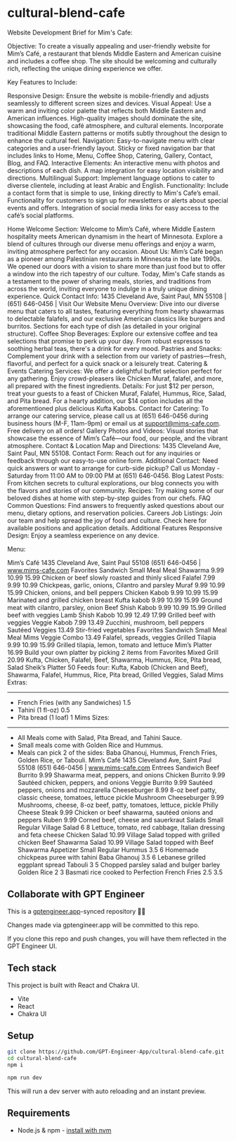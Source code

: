 # cultural-blend-cafe

Website Development Brief for Mim's Cafe:

Objective: To create a visually appealing and user-friendly website for Mim’s Café, a restaurant that blends Middle Eastern and American cuisine and includes a coffee shop. The site should be welcoming and culturally rich, reflecting the unique dining experience we offer.

Key Features to Include:

Responsive Design: Ensure the website is mobile-friendly and adjusts seamlessly to different screen sizes and devices.
Visual Appeal:
Use a warm and inviting color palette that reflects both Middle Eastern and American influences.
High-quality images should dominate the site, showcasing the food, café atmosphere, and cultural elements.
Incorporate traditional Middle Eastern patterns or motifs subtly throughout the design to enhance the cultural feel.
Navigation:
Easy-to-navigate menu with clear categories and a user-friendly layout.
Sticky or fixed navigation bar that includes links to Home, Menu, Coffee Shop, Catering, Gallery, Contact, Blog, and FAQ.
Interactive Elements:
An interactive menu with photos and descriptions of each dish.
A map integration for easy location visibility and directions.
Multilingual Support: Implement language options to cater to diverse clientele, including at least Arabic and English.
Functionality:
Include a contact form that is simple to use, linking directly to Mim's Cafe’s email.
Functionality for customers to sign up for newsletters or alerts about special events and offers.
Integration of social media links for easy access to the café’s social platforms.



Home
Welcome Section: Welcome to Mim’s Café, where Middle Eastern hospitality meets American dynamism in the heart of Minnesota. Explore a blend of cultures through our diverse menu offerings and enjoy a warm, inviting atmosphere perfect for any occasion.
About Us: Mim’s Café began as a pioneer among Palestinian restaurants in Minnesota in the late 1990s. We opened our doors with a vision to share more than just food but to offer a window into the rich tapestry of our culture. Today, Mim's Cafe stands as a testament to the power of sharing meals, stories, and traditions from across the world, inviting everyone to indulge in a truly unique dining experience.
Quick Contact Info: 1435 Cleveland Ave, Saint Paul, MN 55108 | (651) 646-0456 | Visit Our Website
Menu
Overview: Dive into our diverse menu that caters to all tastes, featuring everything from hearty shawarmas to delectable falafels, and our exclusive American classics like burgers and burritos.
Sections for each type of dish (as detailed in your original structure).
Coffee Shop
Beverages: Explore our extensive coffee and tea selections that promise to perk up your day. From robust espressos to soothing herbal teas, there's a drink for every mood.
Pastries and Snacks: Complement your drink with a selection from our variety of pastries—fresh, flavorful, and perfect for a quick snack or a leisurely treat.
Catering & Events
Catering Services: We offer a delightful buffet selection perfect for any gathering. Enjoy crowd-pleasers like Chicken Muraf, falafel, and more, all prepared with the finest ingredients.
Details: For just $12 per person, treat your guests to a feast of Chicken Muraf, Falafel, Hummus, Rice, Salad, and Pita bread. For a hearty addition, our $14 option includes all the aforementioned plus delicious Kufta Kabobs.
Contact for Catering: To arrange our catering service, please call us at (651) 646-0456 during business hours (M-F, 11am-9pm) or email us at support@mims-cafe.com. Free delivery on all orders!
Gallery
Photos and Videos: Visual stories that showcase the essence of Mim’s Café—our food, our people, and the vibrant atmosphere.
Contact & Location
Map and Directions: 1435 Cleveland Ave, Saint Paul, MN 55108.
Contact Form: Reach out for any inquiries or feedback through our easy-to-use online form.
Additional Contact: Need quick answers or want to arrange for curb-side pickup? Call us Monday - Saturday from 11:00 AM to 09:00 PM at (651) 646-0456.
Blog
Latest Posts: From kitchen secrets to cultural explorations, our blog connects you with the flavors and stories of our community.
Recipes: Try making some of our beloved dishes at home with step-by-step guides from our chefs.
FAQ
Common Questions: Find answers to frequently asked questions about our menu, dietary options, and reservation policies.
Careers
Job Listings: Join our team and help spread the joy of food and culture. Check here for available positions and application details.
Additional Features
Responsive Design: Enjoy a seamless experience on any device.


Menu:


Mim’s Café
1435 Cleveland Ave, Saint Paul 55108
(651) 646-0456 | www.mims-cafe.com
Favorites Sandwich Small Meal Meal
Shawarma 9.99 10.99 15.99
Chicken or beef slowly roasted
and thinly sliced
Falafel 7.99 9.99 10.99
Chickpeas, garlic, onions,
Cilantro and parsley
Muraf 9.99 10.99 15.99
Chicken, onions, and bell peppers
Chicken Kabob 9.99 10.99 15.99
Marinated and grilled chicken
breast
Kufta kabob 9.99 10.99 15.99
Ground meat with cilantro,
parsley, onion
Beef Shish Kabob 9.99 10.99 15.99
Grilled beef with veggies
Lamb Shish Kabob 10.99 12.49 17.99
Grilled beef with veggies
Veggie Kabob 7.99 13.49
Zucchini, mushroom, bell peppers
Sautéed Veggies 13.49
Stir-fried vegetables
Favorites Sandwich Small Meal Meal
Mims Veggie Combo 13.49
Falafel, spreads, veggies
Grilled Tilapia 9.99 10.99 15.99
Grilled tilapia, lemon, tomato
and lettuce
Mim’s Platter 16.99
Build your own platter by picking
2 items from Favorites
Mixed Grill 20.99
Kufta, Chicken, Falafel, Beef,
Shawarma, Hummus, Rice, Pita bread, Salad
Sheik’s Platter 50
Feeds four: Kufta, Kabob (Chicken and Beef),
Shawarma, Falafel, Hummus, Rice, Pita bread,
Grilled Veggies, Salad
Mims Extras:
_________________________________________
- French Fries (with any Sandwiches) 1.5
- Tahini (1 fl-oz) 0.5
- Pita bread (1 loaf) 1
Mims Sizes:
__________________________________________
- All Meals come with Salad, Pita Bread, and Tahini Sauce.
- Small meals come with Golden Rice and Hummus.
- Meals can pick 2 of the sides: Baba Ghanouj, Hummus,
French Fries, Golden Rice, or Tabouli.
Mim’s Café
1435 Cleveland Ave, Saint Paul 55108
(651) 646-0456 | www.mims-cafe.com
Entrees Sandwich
Beef Burrito 9.99
Shawarma meat, peppers,
and onions
Chicken Burrito 9.99
Sautéed chicken, peppers,
and onions
Veggie Burrito 9.99
Sautéed peppers, onions
and mozzarella
Cheeseburger 8.99
8-oz beef patty, classic cheese,
tomatoes, lettuce pickle
Mushroom Cheeseburger 9.99
Mushrooms, cheese, 8-oz beef,
patty, tomatoes, lettuce, pickle
Philly Cheese Steak 9.99
Chicken or beef shawarma,
sautéed onions and peppers
Ruben 9.99
Corned beef, cheese and sauerkraut
Salads Small Regular
Village Salad 6 8
Lettuce, tomato, red
cabbage, Italian dressing
and feta cheese
Chicken Salad 10.99
Village Salad topped
with grilled chicken
Beef Shawarma Salad 10.99
Village Salad topped
with Beef Shawarma
Appetizer Small Regular
Hummus 3.5 6
Homemade chickpeas
puree with tahini
Baba Ghanouj 3.5 6
Lebanese grilled eggplant
spread
Tabouli 3 5
Chopped parsley salad
and bulger barley
Golden Rice 2 3
Basmati rice cooked to
Perfection
French Fries 2.5 3.5

## Collaborate with GPT Engineer

This is a [gptengineer.app](https://gptengineer.app)-synced repository 🌟🤖

Changes made via gptengineer.app will be committed to this repo.

If you clone this repo and push changes, you will have them reflected in the GPT Engineer UI.

## Tech stack

This project is built with React and Chakra UI.

- Vite
- React
- Chakra UI

## Setup

```sh
git clone https://github.com/GPT-Engineer-App/cultural-blend-cafe.git
cd cultural-blend-cafe
npm i
```

```sh
npm run dev
```

This will run a dev server with auto reloading and an instant preview.

## Requirements

- Node.js & npm - [install with nvm](https://github.com/nvm-sh/nvm#installing-and-updating)
